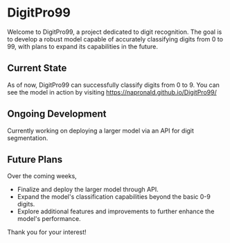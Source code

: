 # DigitPro99

Welcome to DigitPro99, a project dedicated to digit recognition. The goal is to develop a robust model capable of accurately classifying digits from 0 to 99, with plans to expand its capabilities in the future.

## Current State

As of now, DigitPro99 can successfully classify digits from 0 to 9. You can see the model in action by visiting https://napronald.github.io/DigitPro99/

## Ongoing Development

Currently working on deploying a larger model via an API for digit segmentation.

## Future Plans

Over the coming weeks,

- Finalize and deploy the larger model through API.
- Expand the model's classification capabilities beyond the basic 0-9 digits.
- Explore additional features and improvements to further enhance the model's performance.

Thank you for your interest!
